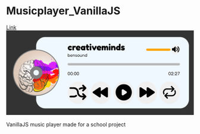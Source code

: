 # Musicplayer_VanillaJS
[Link![](./print.png)](https://henrique11varela.github.io/Musicplayer_VanillaJS/)

VanillaJS music player made for a school project